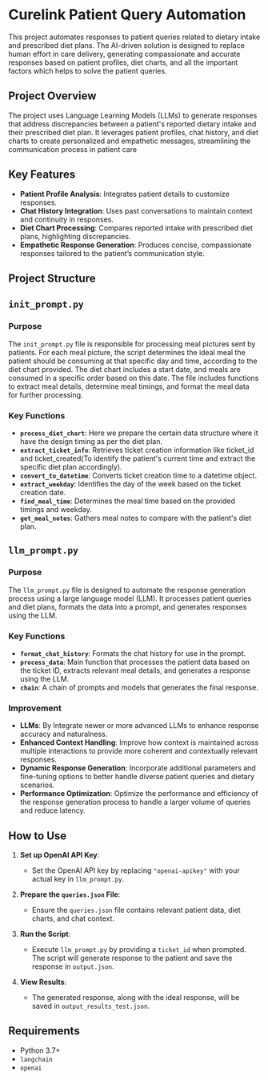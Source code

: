 # Curelink Patient Query Automation
This project automates responses to patient queries related to dietary intake and prescribed diet plans. The AI-driven solution is designed to replace human effort in care delivery, generating compassionate and accurate responses based on patient profiles, diet charts, and all the important factors which helps to solve the patient queries.
## Project Overview
The project uses Language Learning Models (LLMs) to generate responses that address discrepancies between a patient's reported dietary intake and their prescribed diet plan. It leverages patient profiles, chat history, and diet charts to create personalized and empathetic messages, streamlining the communication process in patient care
## Key Features
- **Patient Profile Analysis**: Integrates patient details to customize responses.
- **Chat History Integration**: Uses past conversations to maintain context and continuity in responses.
- **Diet Chart Processing**: Compares reported intake with prescribed diet plans, highlighting discrepancies.
- **Empathetic Response Generation**: Produces concise, compassionate responses tailored to the patient’s communication style.
## Project Structure

## `init_prompt.py`

### Purpose
The `init_prompt.py` file is responsible for processing meal pictures sent by patients. For each meal picture, the script determines the ideal meal the patient should be consuming at that specific day and time, according to the diet chart provided. The diet chart includes a start date, and meals are consumed in a specific order based on this date. The file includes functions to extract meal details, determine meal timings, and format the meal data for further processing.

### Key Functions

- **`process_diet_chart`**: Here we prepare the certain data structure where it have the design timing as per the diet plan.
- **`extract_ticket_info`**: Retrieves ticket creation information like ticket_id and ticket_created(To identify the patient's current time and extract the specific diet plan accordingly).
- **`convert_to_datetime`**: Converts ticket creation time to a datetime object.
- **`extract_weekday`**: Identifies the day of the week based on the ticket creation date.
- **`find_meal_time`**: Determines the meal time based on the provided timings and weekday.
- **`get_meal_notes`**: Gathers meal notes to compare with the patient's diet plan.

## `llm_prompt.py`

### Purpose
The `llm_prompt.py` file is designed to automate the response generation process using a large language model (LLM). It processes patient queries and diet plans, formats the data into a prompt, and generates responses using the LLM.
### Key Functions

- **`format_chat_history`**: Formats the chat history for use in the prompt.
- **`process_data`**: Main function that processes the patient data based on the ticket ID, extracts relevant meal details, and generates a response using the LLM.
- **`chain`**: A chain of prompts and models that generates the final response.

### Improvement

- **LLMs**: By Integrate newer or more advanced LLMs to enhance response accuracy and naturalness.
- **Enhanced Context Handling**: Improve how context is maintained across multiple interactions to provide more coherent and contextually relevant responses.
- **Dynamic Response Generation**: Incorporate additional parameters and fine-tuning options to better handle diverse patient queries and dietary scenarios.
- **Performance Optimization**: Optimize the performance and efficiency of the response generation process to handle a larger volume of queries and reduce latency.
## How to Use

1. **Set up OpenAI API Key**:
   - Set the OpenAI API key by replacing `"openai-apikey"` with your actual key in `llm_prompt.py`.

2. **Prepare the `queries.json` File**:
   - Ensure the `queries.json` file contains relevant patient data, diet charts, and chat context.

3. **Run the Script**:
   - Execute `llm_prompt.py` by providing a `ticket_id` when prompted. The script will generate response to the patient and save the response in `output.json`.

4. **View Results**:
   - The generated response, along with the ideal response, will be saved in `output_results_test.json`.

## Requirements

- Python 3.7+
- `langchain`
- `openai`
